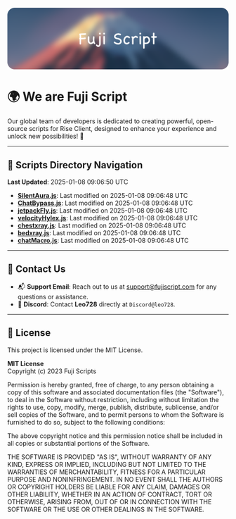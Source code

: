 ![Banner](.github/b.webp)

# 🌍 **We are Fuji Script**

Our global team of developers is dedicated to creating powerful, open-source scripts for Rise Client, designed to enhance your experience and unlock new possibilities! 🌟

---
<!-- SCRIPTS_NAVIGATION_START -->
## 📂 **Scripts Directory Navigation**

**Last Updated**: 2025-01-08 09:06:50 UTC

- **[SilentAura.js](scripts/SilentAura.js)**: Last modified on 2025-01-08 09:06:48 UTC
- **[ChatBypass.js](scripts/ChatBypass.js)**: Last modified on 2025-01-08 09:06:48 UTC
- **[jetpackFly.js](scripts/jetpackFly.js)**: Last modified on 2025-01-08 09:06:48 UTC
- **[velocityHylex.js](scripts/velocityHylex.js)**: Last modified on 2025-01-08 09:06:48 UTC
- **[chestxray.js](scripts/chestxray.js)**: Last modified on 2025-01-08 09:06:48 UTC
- **[bedxray.js](scripts/bedxray.js)**: Last modified on 2025-01-08 09:06:48 UTC
- **[chatMacro.js](scripts/chatMacro.js)**: Last modified on 2025-01-08 09:06:48 UTC

<!-- SCRIPTS_NAVIGATION_END -->

---

## 💬 **Contact Us**  
- 📬 **Support Email**: Reach out to us at [support@fujiscript.com](mailto:support@fujiscript.com) for any questions or assistance.  
- 💬 **Discord**: Contact **Leo728** directly at `Discord@leo728`.

---

## 📜 **License**

This project is licensed under the MIT License.  

**MIT License**  
Copyright (c) 2023 Fuji Scripts  

Permission is hereby granted, free of charge, to any person obtaining a copy of this software and associated documentation files (the "Software"), to deal in the Software without restriction, including without limitation the rights to use, copy, modify, merge, publish, distribute, sublicense, and/or sell copies of the Software, and to permit persons to whom the Software is furnished to do so, subject to the following conditions:  

The above copyright notice and this permission notice shall be included in all copies or substantial portions of the Software.  

THE SOFTWARE IS PROVIDED "AS IS", WITHOUT WARRANTY OF ANY KIND, EXPRESS OR IMPLIED, INCLUDING BUT NOT LIMITED TO THE WARRANTIES OF MERCHANTABILITY, FITNESS FOR A PARTICULAR PURPOSE AND NONINFRINGEMENT. IN NO EVENT SHALL THE AUTHORS OR COPYRIGHT HOLDERS BE LIABLE FOR ANY CLAIM, DAMAGES OR OTHER LIABILITY, WHETHER IN AN ACTION OF CONTRACT, TORT OR OTHERWISE, ARISING FROM, OUT OF OR IN CONNECTION WITH THE SOFTWARE OR THE USE OR OTHER DEALINGS IN THE SOFTWARE.  

